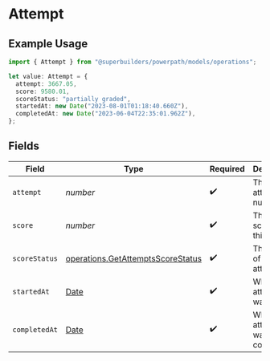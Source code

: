 # Attempt

## Example Usage

```typescript
import { Attempt } from "@superbuilders/powerpath/models/operations";

let value: Attempt = {
  attempt: 3667.05,
  score: 9580.01,
  scoreStatus: "partially graded",
  startedAt: new Date("2023-08-01T01:18:40.660Z"),
  completedAt: new Date("2023-06-04T22:35:01.962Z"),
};
```

## Fields

| Field                                                                                         | Type                                                                                          | Required                                                                                      | Description                                                                                   |
| --------------------------------------------------------------------------------------------- | --------------------------------------------------------------------------------------------- | --------------------------------------------------------------------------------------------- | --------------------------------------------------------------------------------------------- |
| `attempt`                                                                                     | *number*                                                                                      | :heavy_check_mark:                                                                            | The attempt number                                                                            |
| `score`                                                                                       | *number*                                                                                      | :heavy_check_mark:                                                                            | The current score for this attempt                                                            |
| `scoreStatus`                                                                                 | [operations.GetAttemptsScoreStatus](../../models/operations/getattemptsscorestatus.md)        | :heavy_check_mark:                                                                            | The status of this attempt                                                                    |
| `startedAt`                                                                                   | [Date](https://developer.mozilla.org/en-US/docs/Web/JavaScript/Reference/Global_Objects/Date) | :heavy_check_mark:                                                                            | When this attempt was started                                                                 |
| `completedAt`                                                                                 | [Date](https://developer.mozilla.org/en-US/docs/Web/JavaScript/Reference/Global_Objects/Date) | :heavy_check_mark:                                                                            | When this attempt was completed                                                               |
